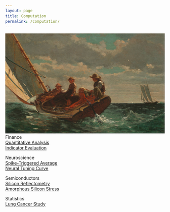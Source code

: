 ```yaml
---
layout: page
title: Computation
permalink: /computation/
---
```


<img src="/image/WinslowHomer.BreezingUp.jpg" alt="homer">

<br>
Finance
<br>
<a href="/link/quant.html">Quantitative Analysis</a>
<br>
<a href="/link/indicator.html">Indicator Evaluation</a>

Neuroscience
<br>
<a href="/link/sta.html">Spike-Triggered Average</a>
<br>
<a href="/link/tune.html">Neural Tuning Curve</a>

Semiconductors
<br>
<a href="/link/reflect.html">Silicon Reflectometry</a>
<br>
<a href="/link/stress.html">Amorphous Silicon Stress</a>

Statistics
<br>
<a href="/link/lung.html">Lung Cancer Study</a>

